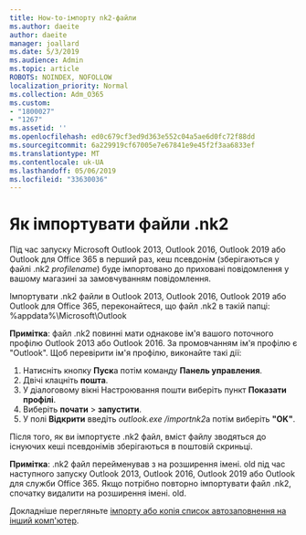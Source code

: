 ```yaml
---
title: How-to-імпорту nk2-файли
ms.author: daeite
author: daeite
manager: joallard
ms.date: 5/3/2019
ms.audience: Admin
ms.topic: article
ROBOTS: NOINDEX, NOFOLLOW
localization_priority: Normal
ms.collection: Adm_O365
ms.custom:
- "1800027"
- "1267"
ms.assetid: ''
ms.openlocfilehash: ed0c679cf3ed9d363e552c04a5ae6d0fc72f88dd
ms.sourcegitcommit: 6a229919cf67005e7e67841e9e45f2f3aa6833ef
ms.translationtype: MT
ms.contentlocale: uk-UA
ms.lasthandoff: 05/06/2019
ms.locfileid: "33630036"
---
```

# <a name="how-to-import-nk2-files"></a>Як імпортувати файли .nk2 

Під час запуску Microsoft Outlook 2013, Outlook 2016, Outlook 2019 або Outlook для Office 365 в перший раз, кеш псевдонім (зберігаються у файлі .nk2 *profilename*) буде імпортовано до приховані повідомлення у вашому магазині за замовчуванням повідомлення.

Імпортувати .nk2 файли в Outlook 2013, Outlook 2016, Outlook 2019 або Outlook для Office 365, переконайтеся, що файл .nk2 в такій папці: %appdata%\Microsoft\Outlook

**Примітка**: файл .nk2 повинні мати однакове ім'я вашого поточного профілю Outlook 2013 або Outlook 2016. За промовчанням ім'я профілю є "Outlook". Щоб перевірити ім'я профілю, виконайте такі дії: 
1. Натисніть кнопку **Пуск**а потім команду **Панель управления**.
2. Двічі клацніть **пошта**.
3. У діалоговому вікні Настроювання пошти виберіть пункт **Показати профілі**.
4. Виберіть **почати** > **запустити**.
5. У полі **Відкрити** введіть *outlook.exe /importnk2*а потім виберіть **"OK"**. 

Після того, як ви імпортуєте .nk2 файл, вміст файлу зводяться до існуючих кеші псевдонімів зберігаються в поштовій скриньці.

**Примітка**: .nk2 файл перейменував з на розширення імені. old під час наступного запуску Outlook 2013, Outlook 2016, Outlook 2019 або Outlook для служби Office 365. Якщо потрібно повторно імпортувати файл .nk2, спочатку видалити на розширення імені. old.

Докладніше перегляньте [імпорту або копія список автозаповнення на інший комп'ютер](https://support.microsoft.com/en-us/help/2806550/how-to-import-nk2-files-into-outlook%).